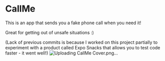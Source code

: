 # CallMe

This is an app that sends you a fake phone call when you need it! 

Great for getting out of unsafe situations :)

(Lack of previous commits is because I worked on this project partially to experiment with a product called Expo Snacks that allows you to test code faster - it went well!)
![Uploading CallMe Cover.png…]()
